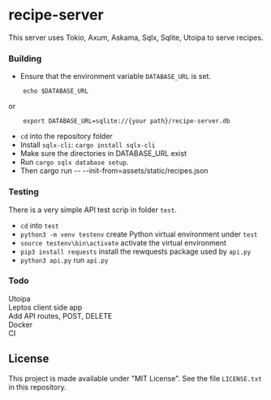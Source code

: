 # recipe-server
This server uses Tokio, Axum, Askama, Sqlx, Sqlite, Utoipa to serve recipes.


### Building
- Ensure that the environment variable `DATABASE_URL` is set.
```
    echo $DATABASE_URL
```
or 
```
    export DATABASE_URL=sqlite://{your path}/recipe-server.db
```
- `cd` into the repository folder
- Install `sqlx-cli`: `cargo install sqlx-cli`
- Make sure the directories in DATABASE_URL exist
- Run `cargo sqlx database setup`.
- Then cargo run -- --init-from=assets/static/recipes.json


### Testing
There is a very simple API test scrip in folder `test`.
- `cd` into `test`
- `python3 -m venv testenv` create Python virtual environment under `test`
- `source testenv\bin\activate` activate the virtual environment
- `pip3 install requests` install the rewquests package used by `api.py`
- `python3 api.py` run `api.py`


### Todo
Utoipa\
Leptos client side app\
Add API routes, POST, DELETE\
Docker\
CI


## License
This project is made available under "MIT License".
See the file `LICENSE.txt` in this repository.
